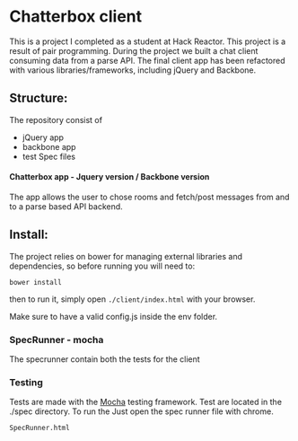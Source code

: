 Chatterbox client
==============

This is a project I completed as a student at Hack Reactor. This project is a result of pair programming. During the project we built a chat client consuming data from a parse API. The final client app has been refactored with various libraries/frameworks, including  jQuery and Backbone.

## Structure:

The repository consist of

- jQuery app
- backbone app
- test Spec files

#### Chatterbox app - Jquery version / Backbone version

The app allows the user to chose rooms and fetch/post messages from and to a parse based API backend.

## Install:

The project relies on bower for managing external libraries and dependencies, so before running you will need to:

`bower install`

then to run it, simply open `./client/index.html` with your browser.

Make sure to have a valid config.js inside the env folder.

### SpecRunner - mocha

The specrunner contain both the tests for the client

### Testing

Tests are made with the [Mocha](https://github.com/mochajs/mocha) testing framework.
Test are located in the ./spec directory. To run the Just open the spec runner file with chrome.

```
SpecRunner.html
```
